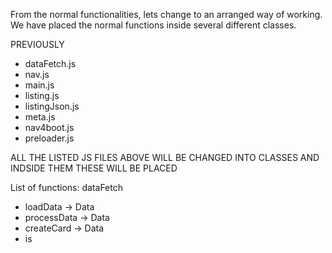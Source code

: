 From the normal functionalities, lets change to an arranged way of working.
We have placed the normal functions inside several different classes.

PREVIOUSLY
- dataFetch.js
- nav.js
- main.js
- listing.js
- listingJson.js
- meta.js
- nav4boot.js
- preloader.js

ALL THE LISTED JS FILES ABOVE WILL BE CHANGED INTO CLASSES AND INDSIDE THEM THESE WILL BE PLACED

List of functions:
dataFetch
- loadData -> Data
- processData -> Data
- createCard -> Data
- is
